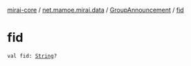 [mirai-core](../../index.md) / [net.mamoe.mirai.data](../index.md) / [GroupAnnouncement](index.md) / [fid](./fid.md)

# fid

`val fid: `[`String`](https://kotlinlang.org/api/latest/jvm/stdlib/kotlin/-string/index.html)`?`